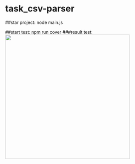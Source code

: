# task_csv-parser

##star project: 
node main.js

##start test: 
npm run cover
###result test:
<img src="https://pp.userapi.com/c845016/v845016208/125a6e/pwSwcSziWSQ.jpg" width="400">